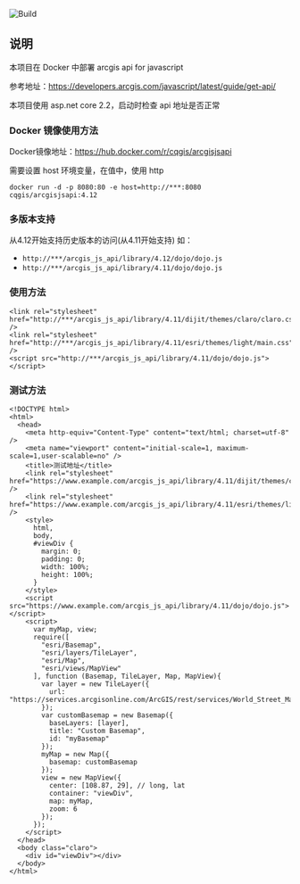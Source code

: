![Build](https://cqgis.visualstudio.com/ArcgisAPIDocker/_apis/build/status/ArcgisAPIDocker-ASP.NET%20Core-CI)

## 说明

本项目在 Docker 中部署 arcgis api for javascript

参考地址：https://developers.arcgis.com/javascript/latest/guide/get-api/

本项目使用 asp.net core 2.2，启动时检查 api 地址是否正常

### Docker 镜像使用方法

Docker镜像地址：https://hub.docker.com/r/cqgis/arcgisjsapi

需要设置 host 环境变量，在值中，使用 http

`docker run -d -p 8080:80 -e host=http://***:8080 cqgis/arcgisjsapi:4.12`

### 多版本支持

从4.12开始支持历史版本的访问(从4.11开始支持)
如：
+ `http://***/arcgis_js_api/library/4.12/dojo/dojo.js`
+ `http://***/arcgis_js_api/library/4.11/dojo/dojo.js`



### 使用方法

```
<link rel="stylesheet" href="http://***/arcgis_js_api/library/4.11/dijit/themes/claro/claro.css" />
<link rel="stylesheet" href="http://***/arcgis_js_api/library/4.11/esri/themes/light/main.css" />
<script src="http://***/arcgis_js_api/library/4.11/dojo/dojo.js"></script>
```

### 测试方法

```
<!DOCTYPE html>
<html>
  <head>
    <meta http-equiv="Content-Type" content="text/html; charset=utf-8" />
    <meta name="viewport" content="initial-scale=1, maximum-scale=1,user-scalable=no" />
    <title>测试地址</title>
    <link rel="stylesheet" href="https://www.example.com/arcgis_js_api/library/4.11/dijit/themes/claro/claro.css" />
    <link rel="stylesheet" href="https://www.example.com/arcgis_js_api/library/4.11/esri/themes/light/main.css" />
    <style>
      html,
      body,
      #viewDiv {
        margin: 0;
        padding: 0;
        width: 100%;
        height: 100%;
      }
    </style>
    <script src="https://www.example.com/arcgis_js_api/library/4.11/dojo/dojo.js"></script>
    <script>
      var myMap, view;
      require([
        "esri/Basemap",
        "esri/layers/TileLayer",
        "esri/Map",
        "esri/views/MapView"
      ], function (Basemap, TileLayer, Map, MapView){
        var layer = new TileLayer({
          url: "https://services.arcgisonline.com/ArcGIS/rest/services/World_Street_Map/MapServer"
        });
        var customBasemap = new Basemap({
          baseLayers: [layer],
          title: "Custom Basemap",
          id: "myBasemap"
        });
        myMap = new Map({
          basemap: customBasemap
        });
        view = new MapView({
          center: [108.87, 29], // long, lat
          container: "viewDiv",
          map: myMap,
          zoom: 6
        });
      });
    </script>
  </head>
  <body class="claro">
    <div id="viewDiv"></div>
  </body>
</html>

```
